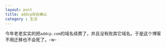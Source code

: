 ```yaml
---
layout: post
title: addcp存在确认
category : 生活
---
```

今年老老实实的把`addcp.com`的域名续费了，并且没有败其它域名。于是这个博客不用迁移也不会死了。-w-
